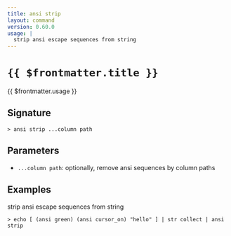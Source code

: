 ```yaml
---
title: ansi strip
layout: command
version: 0.60.0
usage: |
  strip ansi escape sequences from string
---
```


# `{{ $frontmatter.title }}`

<div style='white-space: pre-wrap;'>{{ $frontmatter.usage }}</div>

## Signature

`> ansi strip ...column path`

## Parameters

- `...column path`: optionally, remove ansi sequences by column paths

## Examples

strip ansi escape sequences from string

```shell
> echo [ (ansi green) (ansi cursor_on) "hello" ] | str collect | ansi strip
```
